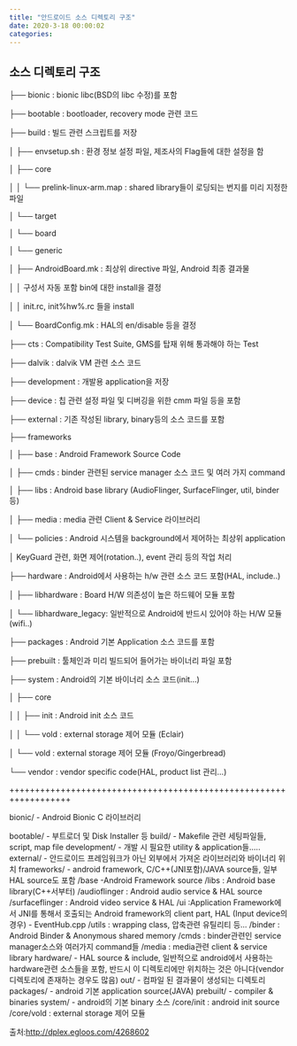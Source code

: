 ```yaml
---
title: "안드로이드 소스 디렉토리 구조"
date: 2020-3-18 00:00:02
categories:
---
```



## 소스 디렉토리 구조



├── bionic                           : bionic libc(BSD의 libc 수정)를 포함

├── bootable                           : bootloader, recovery mode 관련 코드

├── build                            : 빌드 관련 스크립트를 저장

│   ├── envsetup.sh                : 환경 정보 설정 파일, 제조사의 Flag들에 대한 설정을 함

│   ├── core

│   │   └── prelink-linux-arm.map : shared library들이 로딩되는 번지를 미리 지정한 파일

│   └── target

│      └── board

│            └── generic

│                  ├── AndroidBoard.mk      : 최상위 directive 파일, Android 최종 결과물

│                  │                                    구성서 자동 포함 bin에 대한 install을 결정

│                  │                                    init.rc, init%hw%.rc 들을 install

│                  └── BoardConfig.mk     : HAL의 en/disable 등을 결정

├── cts                        : Compatibility Test Suite, GMS를 탑재 위해 통과해야 하는 Test

├── dalvik                    : dalvik VM 관련 소스 코드

├── development            : 개발용 application을 저장

├── device                    : 칩 관련 설정 파일 및 디버깅을 위한 cmm 파일 등을 포함

├── external                   : 기존 작성된 library, binary등의 소스 코드를 포함

├── frameworks

│   ├── base                  : Android Framework Source Code

│   ├── cmds               : binder 관련된 service manager 소스 코드 및 여러 가지 command

│   ├── libs                   : Android base library (AudioFlinger, SurfaceFlinger, util, binder 등)

│   ├── media              : media 관련 Client & Service 라이브러리

│   └── policies            : Android 시스템을 background에서 제어하는 최상위 application

│                                      KeyGuard 관련, 화면 제어(rotation..), event 관리 등의 작업 처리

├── hardware                 : Android에서 사용하는 h/w 관련 소스 코드 포함(HAL, include..)

│   ├── libhardware       : Board H/W 의존성이 높은 하드웨어 모듈 포함

│   └── libhardware_legacy: 일반적으로 Android에 반드시 있어야 하는 H/W 모듈(wifi..)

├── packages                 : Android 기본 Application 소스 코드를 포함

├── prebuilt                   : 툴체인과 미리 빌드되어 들어가는 바이너리 파일 포함

├── system                  : Android의 기본 바이너리 소스 코드(init…)

│   ├── core

│   │    ├── init            : Android init 소스 코드

│   │    └── vold           : external storage 제어 모듈 (Eclair)

│   └── vold                  : external storage 제어 모듈 (Froyo/Gingerbread)

└── vendor                   : vendor specific code(HAL, product list 관리…)

 


++++++++++++++++++++++++++++++++++++++++++++++++++++++++++++++++++

 


bionic/ - Android Bionic C 라이브러리

bootable/ - 부트로더 및 Disk Installer 등
build/ - Makefile 관련 세팅파일들, script, map file
development/ - 개발 시 필요한 utility & application들.....
external/ - 안드로이드 프레임워크가 아닌 외부에서 가져온 라이브러리와 바이너리 위치
frameworks/ - android framework, C/C++(JNI포함)/JAVA source들, 일부 HAL source도 포함
     /base -Android Framework source
    /libs : Android base library(C++서부터)
    /audioflinger : Android audio service & HAL source
    /surfaceflinger : Android video service & HAL
    /ui :Application Framework에서 JNI를 통해서  호출되는 Android framework의 client part, HAL (Input device의 경우)  - EventHub.cpp
    /utils : wrapping class, 압축관련 유틸리티 등...
    /binder : Android Binder & Anonymous shared memory
    /cmds : binder관련인 service manager소스와 여러가지 command들
    /media : media관련 client & service library
hardware/ - HAL source & include, 일반적으로 android에서 사용하는 hardware관련 소스들을 포함, 반드시 이 디렉토리에만 위치하는 것은 아니다(vendor 디렉토리에 존재하는 경우도 많음)
out/ - 컴파일 된 결과물이 생성되는 디렉토리
packages/ - android 기본 application source(JAVA)
prebuilt/ - compiler & binaries
system/ - android의 기본 binary 소스
     /core/init :  android init source
    /core/vold :  external storage 제어 모듈
	
	
	

출처:http://dplex.egloos.com/4268602
	

	
	
	
	
	
	
